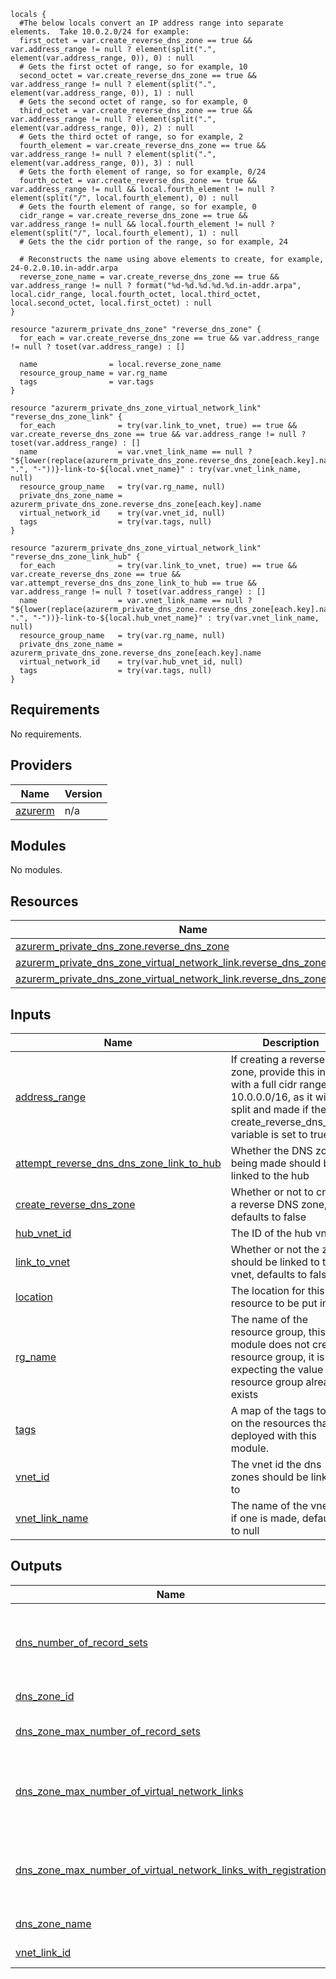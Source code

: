 ```hcl
locals {
  #The below locals convert an IP address range into separate elements.  Take 10.0.2.0/24 for example:
  first_octet = var.create_reverse_dns_zone == true && var.address_range != null ? element(split(".", element(var.address_range, 0)), 0) : null
  # Gets the first octet of range, so for example, 10
  second_octet = var.create_reverse_dns_zone == true && var.address_range != null ? element(split(".", element(var.address_range, 0)), 1) : null
  # Gets the second octet of range, so for example, 0
  third_octet = var.create_reverse_dns_zone == true && var.address_range != null ? element(split(".", element(var.address_range, 0)), 2) : null
  # Gets the third octet of range, so for example, 2
  fourth_element = var.create_reverse_dns_zone == true && var.address_range != null ? element(split(".", element(var.address_range, 0)), 3) : null
  # Gets the forth element of range, so for example, 0/24
  fourth_octet = var.create_reverse_dns_zone == true && var.address_range != null && local.fourth_element != null ? element(split("/", local.fourth_element), 0) : null
  # Gets the fourth element of range, so for example, 0
  cidr_range = var.create_reverse_dns_zone == true && var.address_range != null && local.fourth_element != null ? element(split("/", local.fourth_element), 1) : null
  # Gets the the cidr portion of the range, so for example, 24

  # Reconstructs the name using above elements to create, for example, 24-0.2.0.10.in-addr.arpa
  reverse_zone_name = var.create_reverse_dns_zone == true && var.address_range != null ? format("%d-%d.%d.%d.%d.in-addr.arpa", local.cidr_range, local.fourth_octet, local.third_octet, local.second_octet, local.first_octet) : null
}

resource "azurerm_private_dns_zone" "reverse_dns_zone" {
  for_each = var.create_reverse_dns_zone == true && var.address_range != null ? toset(var.address_range) : []

  name                = local.reverse_zone_name
  resource_group_name = var.rg_name
  tags                = var.tags
}

resource "azurerm_private_dns_zone_virtual_network_link" "reverse_dns_zone_link" {
  for_each              = try(var.link_to_vnet, true) == true && var.create_reverse_dns_zone == true && var.address_range != null ? toset(var.address_range) : []
  name                  = var.vnet_link_name == null ? "${lower(replace(azurerm_private_dns_zone.reverse_dns_zone[each.key].name, ".", "-"))}-link-to-${local.vnet_name}" : try(var.vnet_link_name, null)
  resource_group_name   = try(var.rg_name, null)
  private_dns_zone_name = azurerm_private_dns_zone.reverse_dns_zone[each.key].name
  virtual_network_id    = try(var.vnet_id, null)
  tags                  = try(var.tags, null)
}

resource "azurerm_private_dns_zone_virtual_network_link" "reverse_dns_zone_link_hub" {
  for_each              = try(var.link_to_vnet, true) == true && var.create_reverse_dns_zone == true && var.attempt_reverse_dns_dns_zone_link_to_hub == true && var.address_range != null ? toset(var.address_range) : []
  name                  = var.vnet_link_name == null ? "${lower(replace(azurerm_private_dns_zone.reverse_dns_zone[each.key].name, ".", "-"))}-link-to-${local.hub_vnet_name}" : try(var.vnet_link_name, null)
  resource_group_name   = try(var.rg_name, null)
  private_dns_zone_name = azurerm_private_dns_zone.reverse_dns_zone[each.key].name
  virtual_network_id    = try(var.hub_vnet_id, null)
  tags                  = try(var.tags, null)
}
```
## Requirements

No requirements.

## Providers

| Name | Version |
|------|---------|
| <a name="provider_azurerm"></a> [azurerm](#provider\_azurerm) | n/a |

## Modules

No modules.

## Resources

| Name | Type |
|------|------|
| [azurerm_private_dns_zone.reverse_dns_zone](https://registry.terraform.io/providers/hashicorp/azurerm/latest/docs/resources/private_dns_zone) | resource |
| [azurerm_private_dns_zone_virtual_network_link.reverse_dns_zone_link](https://registry.terraform.io/providers/hashicorp/azurerm/latest/docs/resources/private_dns_zone_virtual_network_link) | resource |
| [azurerm_private_dns_zone_virtual_network_link.reverse_dns_zone_link_hub](https://registry.terraform.io/providers/hashicorp/azurerm/latest/docs/resources/private_dns_zone_virtual_network_link) | resource |

## Inputs

| Name | Description | Type | Default | Required |
|------|-------------|------|---------|:--------:|
| <a name="input_address_range"></a> [address\_range](#input\_address\_range) | If creating a reverse DNS zone, provide this input with a full cidr range, e.g. 10.0.0.0/16, as it will be split and made if the create\_reverse\_dns\_zone variable is set to true | `list(string)` | `null` | no |
| <a name="input_attempt_reverse_dns_dns_zone_link_to_hub"></a> [attempt\_reverse\_dns\_dns\_zone\_link\_to\_hub](#input\_attempt\_reverse\_dns\_dns\_zone\_link\_to\_hub) | Whether the DNS zone being made should be linked to the hub | `bool` | `false` | no |
| <a name="input_create_reverse_dns_zone"></a> [create\_reverse\_dns\_zone](#input\_create\_reverse\_dns\_zone) | Whether or not to create a reverse DNS zone, defaults to false | `bool` | `false` | no |
| <a name="input_hub_vnet_id"></a> [hub\_vnet\_id](#input\_hub\_vnet\_id) | The ID of the hub vnet | `string` | `null` | no |
| <a name="input_link_to_vnet"></a> [link\_to\_vnet](#input\_link\_to\_vnet) | Whether or not the zone should be linked to the vnet, defaults to false | `bool` | `false` | no |
| <a name="input_location"></a> [location](#input\_location) | The location for this resource to be put in | `string` | n/a | yes |
| <a name="input_rg_name"></a> [rg\_name](#input\_rg\_name) | The name of the resource group, this module does not create a resource group, it is expecting the value of a resource group already exists | `string` | n/a | yes |
| <a name="input_tags"></a> [tags](#input\_tags) | A map of the tags to use on the resources that are deployed with this module. | `map(string)` | n/a | yes |
| <a name="input_vnet_id"></a> [vnet\_id](#input\_vnet\_id) | The vnet id the dns zones should be linked to | `string` | `null` | no |
| <a name="input_vnet_link_name"></a> [vnet\_link\_name](#input\_vnet\_link\_name) | The name of the vnet link if one is made, defaults to null | `string` | `null` | no |

## Outputs

| Name | Description |
|------|-------------|
| <a name="output_dns_number_of_record_sets"></a> [dns\_number\_of\_record\_sets](#output\_dns\_number\_of\_record\_sets) | The max number of virtual network links with registration |
| <a name="output_dns_zone_id"></a> [dns\_zone\_id](#output\_dns\_zone\_id) | The dns zone ids |
| <a name="output_dns_zone_max_number_of_record_sets"></a> [dns\_zone\_max\_number\_of\_record\_sets](#output\_dns\_zone\_max\_number\_of\_record\_sets) | The max number of record sets |
| <a name="output_dns_zone_max_number_of_virtual_network_links"></a> [dns\_zone\_max\_number\_of\_virtual\_network\_links](#output\_dns\_zone\_max\_number\_of\_virtual\_network\_links) | The dns max number of virtual network links |
| <a name="output_dns_zone_max_number_of_virtual_network_links_with_registration"></a> [dns\_zone\_max\_number\_of\_virtual\_network\_links\_with\_registration](#output\_dns\_zone\_max\_number\_of\_virtual\_network\_links\_with\_registration) | The max number of virtual network links with registration |
| <a name="output_dns_zone_name"></a> [dns\_zone\_name](#output\_dns\_zone\_name) | The dns zone name |
| <a name="output_vnet_link_id"></a> [vnet\_link\_id](#output\_vnet\_link\_id) | The vnet link ids |
